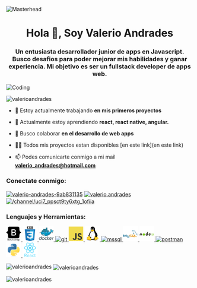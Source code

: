 ![Masterhead](https://magnetoitsolutions.com/wp-content/uploads/2020/03/Laravel-Banner.jpg)
<h1 align="center">Hola 👋, Soy Valerio Andrades</h1>
<h3 align="center">Un entusiasta desarrollador junior de apps en Javascript. Busco desafios para poder mejorar mis habilidades y ganar experiencia. Mi objetivo es ser un fullstack developer de apps web.</h3>

<img align="center" alt="Coding" width="400" src="https://i.pinimg.com/originals/41/7e/be/417ebee986aec41629278b1e04cfbfe9.gif">

<p align="left"> <img src="https://komarev.com/ghpvc/?username=valerioandrades&label=Profile%20views&color=0e75b6&style=flat" alt="valerioandrades" /> </p>

- 🔭 Estoy actualmente trabajando **en mis primeros proyectos**

- 🌱 Actualmente estoy aprendiendo **react, react native, angular.**

- 👯 Busco colaborar **en el desarrollo de web apps**

- 👨‍💻 Todos mis proyectos estan disponibles [en este link](en este link)

- 📫 Podes comunicarte conmigo a mi mail **valerio_andrades@hotmail.com**

<h3 align="left">Conectate conmigo:</h3>
<p align="left">
<a href="https://linkedin.com/in/valerio-andrades-9ab831135" target="blank"><img align="center" src="https://raw.githubusercontent.com/rahuldkjain/github-profile-readme-generator/master/src/images/icons/Social/linked-in-alt.svg" alt="valerio-andrades-9ab831135" height="30" width="40" /></a>
<a href="https://instagram.com/valerio.andrades" target="blank"><img align="center" src="https://raw.githubusercontent.com/rahuldkjain/github-profile-readme-generator/master/src/images/icons/Social/instagram.svg" alt="valerio.andrades" height="30" width="40" /></a>
<a href="https://www.youtube.com/c//channel/uci7_ppsct9ty6xtg_1ofiia" target="blank"><img align="center" src="https://raw.githubusercontent.com/rahuldkjain/github-profile-readme-generator/master/src/images/icons/Social/youtube.svg" alt="/channel/uci7_ppsct9ty6xtg_1ofiia" height="30" width="40" /></a>
</p>

<h3 align="left">Lenguajes y Herramientas:</h3>
<p align="left"> <a href="https://getbootstrap.com" target="_blank" rel="noreferrer"> <img src="https://raw.githubusercontent.com/devicons/devicon/master/icons/bootstrap/bootstrap-plain-wordmark.svg" alt="bootstrap" width="40" height="40"/> </a> <a href="https://www.w3schools.com/css/" target="_blank" rel="noreferrer"> <img src="https://raw.githubusercontent.com/devicons/devicon/master/icons/css3/css3-original-wordmark.svg" alt="css3" width="40" height="40"/> </a> <a href="https://www.docker.com/" target="_blank" rel="noreferrer"> <img src="https://raw.githubusercontent.com/devicons/devicon/master/icons/docker/docker-original-wordmark.svg" alt="docker" width="40" height="40"/> </a> <a href="https://git-scm.com/" target="_blank" rel="noreferrer"> <img src="https://www.vectorlogo.zone/logos/git-scm/git-scm-icon.svg" alt="git" width="40" height="40"/> </a> <a href="https://developer.mozilla.org/en-US/docs/Web/JavaScript" target="_blank" rel="noreferrer"> <img src="https://raw.githubusercontent.com/devicons/devicon/master/icons/javascript/javascript-original.svg" alt="javascript" width="40" height="40"/> </a> <a href="https://www.linux.org/" target="_blank" rel="noreferrer"> <img src="https://raw.githubusercontent.com/devicons/devicon/master/icons/linux/linux-original.svg" alt="linux" width="40" height="40"/> </a> <a href="https://www.microsoft.com/en-us/sql-server" target="_blank" rel="noreferrer"> <img src="https://www.svgrepo.com/show/303229/microsoft-sql-server-logo.svg" alt="mssql" width="40" height="40"/> </a> <a href="https://www.mysql.com/" target="_blank" rel="noreferrer"> <img src="https://raw.githubusercontent.com/devicons/devicon/master/icons/mysql/mysql-original-wordmark.svg" alt="mysql" width="40" height="40"/> </a> <a href="https://nodejs.org" target="_blank" rel="noreferrer"> <img src="https://raw.githubusercontent.com/devicons/devicon/master/icons/nodejs/nodejs-original-wordmark.svg" alt="nodejs" width="40" height="40"/> </a> <a href="https://postman.com" target="_blank" rel="noreferrer"> <img src="https://www.vectorlogo.zone/logos/getpostman/getpostman-icon.svg" alt="postman" width="40" height="40"/> </a> <a href="https://www.python.org" target="_blank" rel="noreferrer"> <img src="https://raw.githubusercontent.com/devicons/devicon/master/icons/python/python-original.svg" alt="python" width="40" height="40"/> </a> <a href="https://reactjs.org/" target="_blank" rel="noreferrer"> <img src="https://raw.githubusercontent.com/devicons/devicon/master/icons/react/react-original-wordmark.svg" alt="react" width="40" height="40"/> </a> </p>

<p><img align="left" src="https://github-readme-stats.vercel.app/api/top-langs?username=valerioandrades&show_icons=true&locale=en&layout=compact" alt="valerioandrades" /></p>

<p>&nbsp;<img align="center" src="https://github-readme-stats.vercel.app/api?username=valerioandrades&show_icons=true&locale=en" alt="valerioandrades" /></p>

<p><img align="center" src="https://github-readme-streak-stats.herokuapp.com/?user=valerioandrades&" alt="valerioandrades" /></p>
